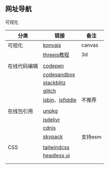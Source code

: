 ## 网址导航

可视化

| 分类         | 链接                                                         | 备注    |
| ------------ | ------------------------------------------------------------ | ------- |
| 可视化       | [konvajs](https://konvajs.org/)                              | canvas  |
|              | [threejs教程](https://discoverthreejs.com/zh/book/first-steps/animation-loop/) | 3d      |
|              |                                                              |         |
| 在线代码编辑 | [codepen](https://codepen.io/your-work/)                     |         |
|              | [codesandbox](https://codesandbox.io/dashboard/recent)       |         |
|              | [stackblitz](https://stackblitz.com/)                        |         |
|              | [glitch](https://glitch.com/dashboard?group=owned&sortColumn=boost&sortDirection=DESC&page=1&showAll=false&filterDomain=) |         |
|              | [jsbin](https://jsbin.com/)、[jsfiddle](https://jsfiddle.net/) | 不推荐  |
|              |                                                              |         |
| 在线包引用   | [unpkg](https://www.unpkg.com/)                              |         |
|              | [jsdelivr](https://www.jsdelivr.com/package/npm/lodash)      |         |
|              | [cdnjs](https://cdnjs.com/libraries/lodash.js)               |         |
|              | [skypack](https://www.skypack.dev/)                          | 支持esm |
|              |                                                              |         |
| CSS          | [tailwindcss](https://tailwindcss.com/)                      |         |
|              | [headless ui](https://headlessui.com/)                       |         |
|              |                                                              |         |
|              |                                                              |         |



